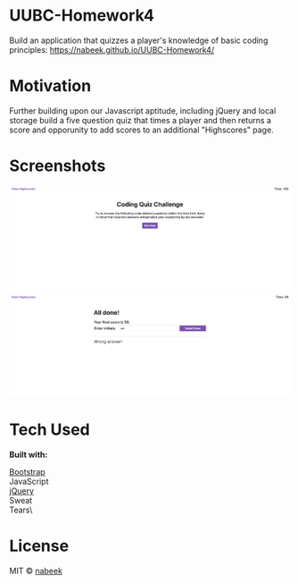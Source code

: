 # UUBC-Homework4

Build an application that quizzes a player's knowledge of basic coding principles: https://nabeek.github.io/UUBC-Homework4/

# Motivation

Further building upon our Javascript aptitude, including jQuery and local storage build a five question quiz that times a player and then returns a score and opporunity to add scores to an additional "Highscores" page.

# Screenshots
![Quiz introduction](https://raw.githubusercontent.com/nabeek/UUBC-Homework4/master/assets/coding%20quiz%20ss%201.png)
![Quiz endgame](https://raw.githubusercontent.com/nabeek/UUBC-Homework4/master/assets/coding%20quiz%20ss%202.png)

# Tech Used

**Built with:**

[Bootstrap](https://getbootstrap.com)\
JavaScript\
[jQuery](https://jquery.com)\
Sweat\
Tears\

# License

MIT © [nabeek](https://github.com/nabeek)
